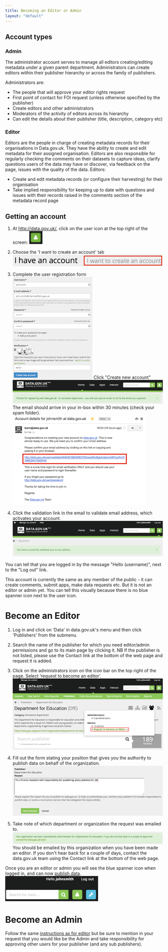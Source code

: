 ```yaml
---
title: Becoming an Editor or Admin
layout: "default"
---
```


## Account types

### Admin

The administrator account serves to manage all editors creating/editing metadata under a given parent department. Administrators can create editors within their publisher hierarchy or across the family of publishers.

Administrators are:

* The people that will approve your editor rights request
* First point of contact for FOI request (unless otherwise specified by the publisher)
* Create editors and other administrators
* Moderators of the activity of editors across its hierarchy
* Can edit the details about their publisher (title, description, category etc)

### Editor

Editors are the people in charge of creating metadata records for their organisations in Data.gov.uk. They have the ability to create and edit metadata for their assigned organisation. Editors are also responsible for regularly checking the comments on their datasets to capture ideas, clarify questions users of the data may have or discover, via feedback on the page, issues with the quality of the data. Editors:

* Create and edit metadata records (or configure their harvesting) for their organisation
* Take implied responsibility for keeping up to date with questions and issues with their records raised in the comments section of the metadata record page

## Getting an account

1. At <http://data.gov.uk/>, click on the user icon at the top right of the screen: ![user button](images/user_button.png)

2. Choose the 'I want to create an account' tab ![create account](images/user_select.png)

3. Complete the user registration form
![user register form](images/user_register_thumb.png)
Click "Create new account"
![user register post message](images/user_register2.png)
The email should arrive in your in-box within 30 minutes (check your spam folder).
![user validation email](images/user_register_email_thumb.png)

4. Click the validation link in the email to validate email address, which activates your account.
![user validation email](images/user_register_validated.png)

You can tell that you are logged in by the message "Hello (username)", next to the "Log out" link.

This account is currently the same as any member of the public - it can create comments, submit apps, make data requests etc. But it is not an editor or admin yet. You can tell this visually because there is no blue spanner icon next to the user icon.

# Become an Editor

1. Log in and click on 'Data' in data.gov.uk's menu and then click 'Publishers' from the submenu.

2. Search the name of the publisher for which you need editor/admin permissions and go to its main page by clicking it. NB If the publisher is not listed, please use the Contact link at the bottom of the web page and request it is added.

3. Click on the administrators icon on the icon bar on the top right of the page. Select ‘request to become an editor’.
![editor request link](images/become_editor_request_link.png)

4. Fill out the form stating your position that gives you the authority to publish data on behalf of the organization.
![editor request form](images/become_editor_request_form.png)

5. Take note of which department or organization the request was emailed to. 
![editor request response](images/become_editor_request_submitted.png)
You should be emailed by this organization when you have been made an editor. If you don't hear back for a couple of days, contact the data.gov.uk team using the Contact link at the bottom of the web page.

Once you are an editor or admin you will see the blue spanner icon when logged in, and can now [publish data](publishing_on_data_gov_uk_overview.html).
![editor spanner](images/become_editor_spanner.png)

# Become an Admin

Follow the same [instructions as for editor](#become-an-editor) but be sure to mention in your request that you would like be the Admin and take responsibility for approving other users for your publisher (and any sub publishers).
